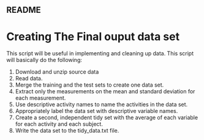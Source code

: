 ## README
# Creating The Final ouput data set
This script will be useful in implementing and cleaning up data.
This script will basically do the following:

1. Download and unzip source data
2. Read data.
3. Merge the training and the test sets to create one data set.
4. Extract only the measurements on the mean and standard deviation for each measurement.
5. Use descriptive activity names to name the activities in the data set.
6. Appropriately label the data set with descriptive variable names.
7. Create a second, independent tidy set with the average of each variable for each activity and each subject.
8. Write the data set to the tidy_data.txt file.